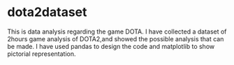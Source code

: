 # dota2dataset
This is data analysis regarding the game DOTA.
I have collected a dataset of 2hours game analysis of DOTA2,and showed the possible analysis that can be made.
I have used pandas to design the code and matplotlib to show pictorial representation.

